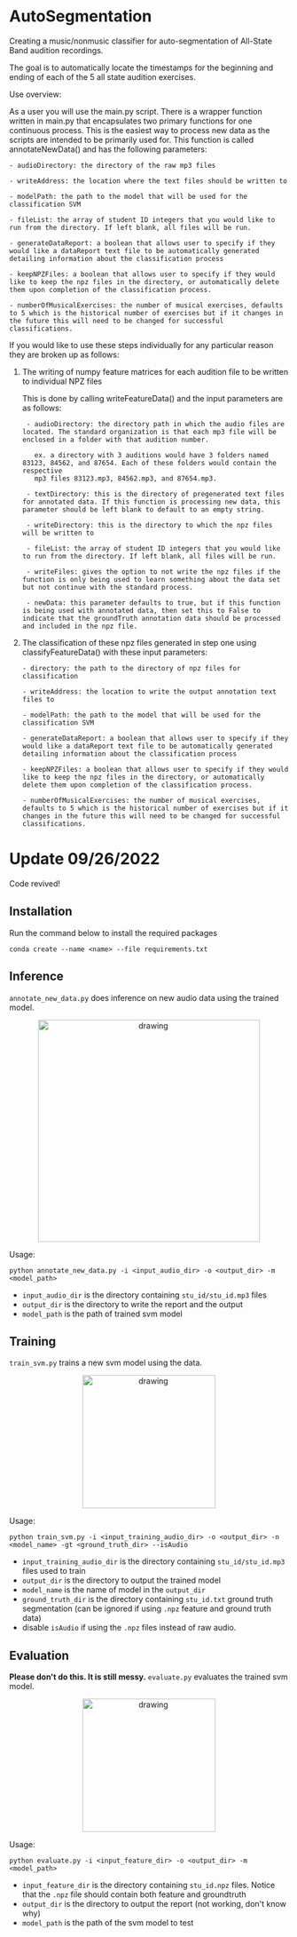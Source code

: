 # AutoSegmentation
Creating a music/nonmusic classifier for auto-segmentation of All-State Band audition recordings.

The goal is to automatically locate the timestamps for the beginning and ending of each of the 5 all state audition exercises.

Use overview:

As a user you will use the main.py script. There is a wrapper function written in main.py that encapsulates two primary functions for one continuous process. This is the easiest way to process new data as the scripts are intended to be primarily used for. This function is called annotateNewData() and has the following parameters:

    - audioDirectory: the directory of the raw mp3 files

    - writeAddress: the location where the text files should be written to

    - modelPath: the path to the model that will be used for the classification SVM
    
    - fileList: the array of student ID integers that you would like to run from the directory. If left blank, all files will be run.

    - generateDataReport: a boolean that allows user to specify if they would like a dataReport text file to be automatically generated detailing information about the classification process

    - keepNPZFiles: a boolean that allows user to specify if they would like to keep the npz files in the directory, or automatically delete them upon completion of the classification process.

    - numberOfMusicalExercises: the number of musical exercises, defaults to 5 which is the historical number of exercises but if it changes in the future this will need to be changed for successful classifications.
    
    
If you would like to use these steps individually for any particular reason they are broken up as follows:

1. The writing of numpy feature matrices for each audition file to be written to individual NPZ files

    This is done by calling writeFeatureData() and the input parameters are as follows:
    
        - audioDirectory: the directory path in which the audio files are located. The standard organization is that each mp3 file will be enclosed in a folder with that audition number. 
          
          ex. a directory with 3 auditions would have 3 folders named 83123, 84562, and 87654. Each of these folders would contain the respective
          mp3 files 83123.mp3, 84562.mp3, and 87654.mp3.
          
        - textDirectory: this is the directory of pregenerated text files for annotated data. If this function is processing new data, this parameter should be left blank to default to an empty string.
     
        - writeDirectory: this is the directory to which the npz files will be written to
        
        - fileList: the array of student ID integers that you would like to run from the directory. If left blank, all files will be run.
     
        - writeFiles: gives the option to not write the npz files if the function is only being used to learn something about the data set but not continue with the standard process.
     
        - newData: this parameter defaults to true, but if this function is being used with annotated data, then set this to False to indicate that the groundTruth annotation data should be processed and included in the npz file.

  2. The classification of these npz files generated in step one using classifyFeatureData() with these input parameters:
  
         - directory: the path to the directory of npz files for classification
         
         - writeAddress: the location to write the output annotation text files to
         
         - modelPath: the path to the model that will be used for the classification SVM
         
         - generateDataReport: a boolean that allows user to specify if they would like a dataReport text file to be automatically generated detailing information about the classification process
         
         - keepNPZFiles: a boolean that allows user to specify if they would like to keep the npz files in the directory, or automatically delete them upon completion of the classification process.
         
         - numberOfMusicalExercises: the number of musical exercises, defaults to 5 which is the historical number of exercises but if it changes in the future this will need to be changed for successful classifications.
         
 
# Update 09/26/2022
Code revived!

## Installation
Run the command below to install the required packages

```conda create --name <name> --file requirements.txt```

## Inference

`annotate_new_data.py` does inference on new audio data using the trained model.

<div style="text-align:center"><img src="./img/inference.png" alt="drawing" width="400"/></div>

Usage:

```python annotate_new_data.py -i <input_audio_dir> -o <output_dir> -m <model_path>```
- `input_audio_dir` is the directory containing `stu_id/stu_id.mp3` files
- `output_dir` is the directory to write the report and the output
- `model_path` is the path of trained svm model

## Training

`train_svm.py` trains a new svm model using the data.

<div style="text-align:center"><img src="./img/training.png" alt="drawing" width="240"/></div>

Usage:

```python train_svm.py -i <input_training_audio_dir> -o <output_dir> -n <model_name> -gt <ground_truth_dir> --isAudio```
- `input_training_audio_dir` is the directory containing `stu_id/stu_id.mp3` files used to train
- `output_dir` is the directory to output the trained model
- `model_name` is the name of model in the `output_dir`
- `ground_truth_dir` is the directory containing `stu_id.txt` ground truth segmentation (can be ignored if using `.npz` feature and ground truth data)
- disable `isAudio` if using the `.npz` files instead of raw audio.

## Evaluation
**Please don't do this. It is still messy.** `evaluate.py` evaluates the trained svm model.

<div style="text-align:center"><img src="./img/evaluation.png" alt="drawing" width="240"/></div>


Usage:

```python evaluate.py -i <input_feature_dir> -o <output_dir> -m <model_path>```
- `input_feature_dir` is the directory containing `stu_id.npz` files. Notice that the `.npz` file should contain both feature and groundtruth
- `output_dir` is the directory to output the report (not working, don't know why)
- `model_path` is the path of the svm model to test